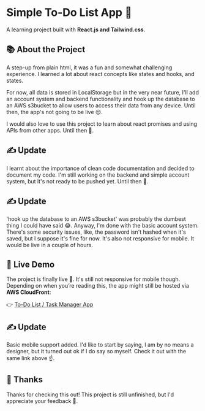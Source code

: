 # Simple To-Do List App 📝

A learning project built with **React.js and Tailwind.css**.

## 📚 About the Project

A step-up from plain html, it was a fun and somewhat challenging experience. I learned a lot about react concepts like states and hooks, and states.

For now, all data is stored in LocalStorage but in the very near future, I'll add an account system and backend functionality and hook up the database to an AWS s3bucket to allow users to access their data from any device. Until then, the app's not going to be live 😔.

I would also love to use this project to learn about react promises and using APIs from other apps. Until then 👋.


## ✍️ Update

I learnt about the importance of clean code documentation and decided to document my code. I'm still working on the backend and simple account system, but it's not ready to be pushed yet. Until then 🤞.


## ✍️ Update

'hook up the database to an AWS s3bucket' was probably the dumbest thing I could have said 😂. Anyway, I'm done with the basic account system. There's some security issues, like, the password isn't hashed when it's saved, but I suppose it's fine for now. It's also not responsive for mobile. It would be live in a couple of hours.


## 🚀 Live Demo
The project is finally live 🥳. It's still not responsive for mobile though. Depending on when you’re reading this, the app might still be hosted via **AWS CloudFront**:

👉 [To-Do List / Task Manager App](https://d2vdiel819qjrp.cloudfront.net/)


## ✍️ Update

Basic mobile support added. I'd like to start by saying, I am by no means a designer, but it turned out ok if I do say so myself. Check it out with the same link above ☝️.


## 🙏 Thanks

Thanks for checking this out! This project is still unfinished, but I'd appreciate your feedback 👊.

